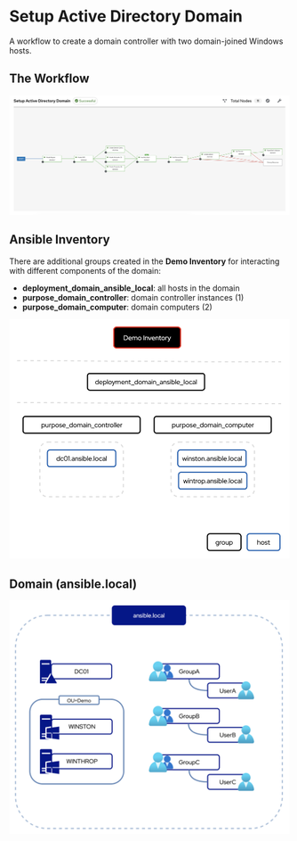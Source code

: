 # Setup Active Directory Domain

A workflow to create a domain controller with two domain-joined Windows hosts.

## The Workflow

![Workflow Visualization](../.github/images/setup_domain_workflow.png)

## Ansible Inventory

There are additional groups created in the **Demo Inventory** for interacting with different components of the domain:

- **deployment_domain_ansible_local**: all hosts in the domain
- **purpose_domain_controller**: domain controller instances (1)
- **purpose_domain_computer**: domain computers (2)

![Inventory](../.github/images/setup_domain_workflow_inventory.png)

## Domain (ansible.local)

![Domain Topology](../.github/images/setup_domain_workflow_domain.png)